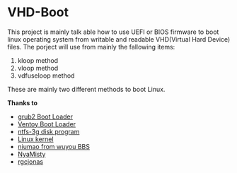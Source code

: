 # VHD-Boot
This project is mainly talk able how to use UEFI or BIOS firmware to boot linux operating system from writable and readable VHD(Virtual Hard Device) files. The porject will use from mainly the fallowing items:
1. kloop method
2. vloop method
3. vdfuseloop method

These are mainly two different methods to boot Linux.

**Thanks to**
+ [grub2 Boot Loader](http://www.gnu.org/software/grub/index.html)
+ [Ventoy Boot Loader](https://www.ventoy.net/en/index.html)
+ [ntfs-3g disk program](https://www.tuxera.com/company/open-source/)
+ [Linux kernel](https://www.kernel.org/)
+ [niumao from wuyou BBS](http://bbs.wuyou.net/home.php?mod=space&uid=434443)
+ [NyaMisty](https://github.com/NyaMisty/)
+ [rgcjonas](https://github.com/rgcjonas)
